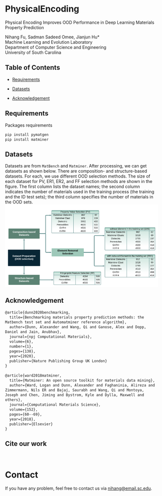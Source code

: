 # PhysicalEncoding

Physical Encoding Improves OOD Performance in Deep Learning Materials Property Prediction

Nihang Fu, Sadman Sadeed Omee, Jianjun Hu* <br>
Machine Learning and Evolution Laboratory <br>
Department of Computer Science and Engineering <br>
University of South Carolina

## Table of Contents
- [Requirements](#Requirements)

- [Datasets](#Datasets)

- [Acknowledgement](#Acknowledgement)

## Requirements

Packages requirements
```
pip install pymatgen
pip install matminer
```  

## Datasets  
Datasets are from `MatBench` and `Matminer`. After processing, we can get datasets as shown below. There are composition- and structure-based datasets. For each, we use different OOD selection methods. The size of each dataset for PV, ER1, ER2, and FF selection methods are shown in the figure. The first column lists the dataset names; the second column indicates the number of materials used in the training process (the training and the ID test sets); the third column specifies the number of materials in the OOD sets.
![Datasets](datasets.png)


## Acknowledgement
```
@article{dunn2020benchmarking,
  title={Benchmarking materials property prediction methods: the Matbench test set and Automatminer reference algorithm},
  author={Dunn, Alexander and Wang, Qi and Ganose, Alex and Dopp, Daniel and Jain, Anubhav},
  journal={npj Computational Materials},
  volume={6},
  number={1},
  pages={138},
  year={2020},
  publisher={Nature Publishing Group UK London}
}

@article{ward2018matminer,
  title={Matminer: An open source toolkit for materials data mining},
  author={Ward, Logan and Dunn, Alexander and Faghaninia, Alireza and Zimmermann, Nils ER and Bajaj, Saurabh and Wang, Qi and Montoya, Joseph and Chen, Jiming and Bystrom, Kyle and Dylla, Maxwell and others},
  journal={Computational Materials Science},
  volume={152},
  pages={60--69},
  year={2018},
  publisher={Elsevier}
}
```

## Cite our work
```


```

# Contact
If you have any problem, feel free to contact us via [nihang@email.sc.edu](mailto:nihang@email.sc.edu).
